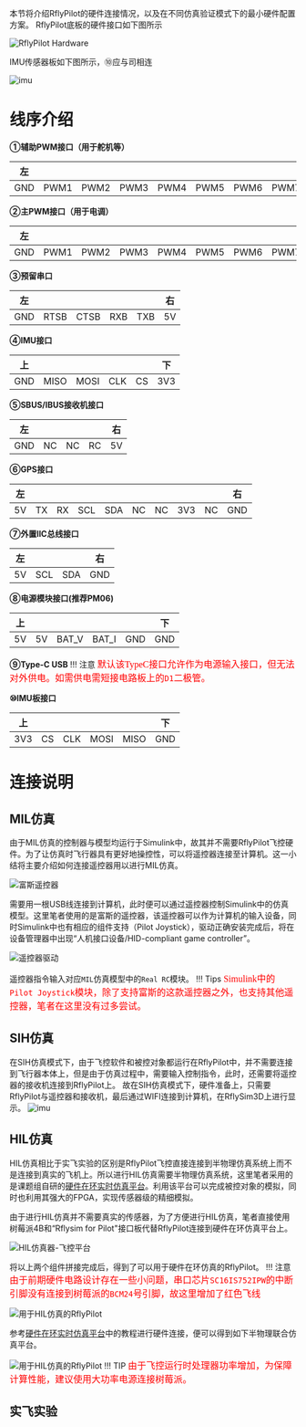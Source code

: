 本节将介绍RflyPilot的硬件连接情况，以及在不同仿真验证模式下的最小硬件配置方案。
RflyPilot底板的硬件接口如下图所示

![RflyPilot Hardware](img/hardware.jpg)

IMU传感器板如下图所示，⑩应与司相连

![imu](img/imu_rbg.jpg)

线序介绍
====

**①辅助PWM接口（用于舵机等）**

|左|||||||||右|
|----|----|----|----|----|----|----|----|----|----|
|GND|PWM1|PWM2|PWM3|PWM4|PWM5|PWM6|PWM7|PWM8|5V|

**②主PWM接口（用于电调）**

|左|||||||||右|
|----|----|----|----|----|----|----|----|----|----|
|GND|PWM1|PWM2|PWM3|PWM4|PWM5|PWM6|PWM7|PWM8|5V|

**③预留串口**

|左|||||右|
|----|----|----|----|----|----|
|GND|RTSB|CTSB|RXB|TXB|5V|

**④IMU接口**

|上|||||下|
|----|----|----|----|----|----|
|GND|MISO|MOSI|CLK|CS|3V3|

**⑤SBUS/IBUS接收机接口**

|左||||右|
|----|----|----|----|----|
|GND|NC|NC|RC|5V|

**⑥GPS接口**

|左|||||||||右|
|----|----|----|----|----|----|----|----|----|----|
|5V|TX|RX|SCL|SDA|NC|NC|3V3|NC|GND|

**⑦外置IIC总线接口**

|左|||右|
|----|----|----|----|
|5V|SCL|SDA|GND|

**⑧电源模块接口(推荐PM06)**

|上|||||下|
|----|----|----|----|----|----|
|5V|5V|BAT_V|BAT_I|GND|GND|

**⑨Type-C USB**
!!! 注意
    <font face="黑体" color=red size=3>默认该TypeC接口允许作为电源输入接口，但无法对外供电。如需供电需短接电路板上的``D1``二极管。</font>

**⑩IMU板接口**

|上|||||下|
|----|----|----|----|----|----|
|3V3|CS|CLK|MOSI|MISO|GND|

连接说明
====

## MIL仿真
由于MIL仿真的控制器与模型均运行于Simulink中，故其并不需要RflyPilot飞控硬件。为了让仿真时飞行器具有更好地操控性，可以将遥控器连接至计算机。这一小结将主要介绍如何连接遥控器用以进行MIL仿真。

![富斯遥控器](img/rc_fusi.jpg)

需要用一根USB线连接到计算机，此时便可以通过遥控器控制Simulink中的仿真模型。这里笔者使用的是富斯的遥控器，该遥控器可以作为计算机的输入设备，同时Simulink中也有相应的组件支持（Pilot Joystick），驱动正确安装完成后，将在设备管理器中出现“人机接口设备/HID-compliant game controller”。

![遥控器驱动](img/rc_driver.jpg)

遥控器指令输入对应``MIL``仿真模型中的``Real RC``模块。
!!! Tips
    <font face="黑体" color=red size=3>Simulink中的``Pilot Joystick``模块，除了支持富斯的这款遥控器之外，也支持其他遥控器，笔者在这里没有过多尝试。</font>
## SIH仿真
在SIH仿真模式下，由于飞控软件和被控对象都运行在RflyPilot中，并不需要连接到飞行器本体上，但是由于仿真过程中，需要输入控制指令，此时，还需要将遥控器的接收机连接到RflyPilot上。
故在SIH仿真模式下，硬件准备上，只需要RflyPilot与遥控器和接收机，最后通过WIFI连接到计算机，在RflySim3D上进行显示。
![imu](img/sih_con.jpg)

## HIL仿真

HIL仿真相比于实飞实验的区别是RflyPilot飞控直接连接到半物理仿真系统上而不是连接到真实的飞机上。所以进行HIL仿真需要半物理仿真系统，这里笔者采用的是课题组自研的[硬件在环实时仿真平台](https://rflybuaa.github.io/RflySimRTDoc/)。利用该平台可以完成被控对象的模拟，同时也利用其强大的FPGA，实现传感器级的精细模拟。

由于进行HIL仿真并不需要真实的传感器，为了方便进行HIL仿真，笔者直接使用树莓派4B和“Rflysim for Pilot"接口板代替RflyPilot连接到硬件在环仿真平台上。

![HIL仿真器-飞控平台](img/raspberrypi_hil.jpg)

将以上两个组件拼接完成后，得到了可以用于硬件在环仿真的RflyPilot。
!!! 注意
    <font face="黑体" color=red size=3>由于前期硬件电路设计存在一些小问题，串口芯片``SC16IS752IPW``的中断引脚没有连接到树莓派的``BCM24``号引脚，故这里增加了红色飞线</font>

![用于HIL仿真的RflyPilot](img/rflypilot_hil.jpg)

参考[硬件在环实时仿真平台](https://rflybuaa.github.io/RflySimRTDoc/)中的教程进行硬件连接，便可以得到如下半物理联合仿真平台。

![用于HIL仿真的RflyPilot](img/rflypilot_fpga.jpg)
!!! TIP
    <font face="黑体" color=red size=3>由于飞控运行时处理器功率增加，为保障计算性能，建议使用大功率电源连接树莓派。</font>

## 实飞实验
